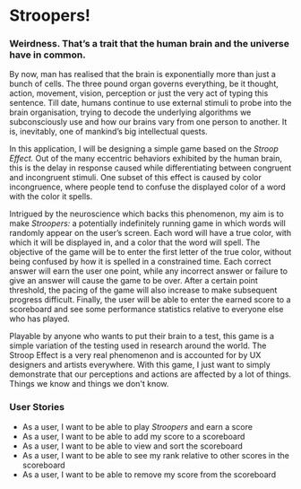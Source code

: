 
# Stroopers!

### **Weirdness. That’s a trait that the human brain and the universe have in common.**

By now, man has realised that the brain is exponentially more than just a bunch of cells. The three pound organ governs 
everything, be it thought, action, movement, vision, perception or just the very act of typing this sentence. 
Till date, humans continue to use external stimuli to probe into the brain organisation, trying to decode the underlying 
algorithms we subconsciously use and how our brains vary from one person to another. It is, inevitably, one of mankind’s
big intellectual quests.

In this application, I will be designing a simple game based on the *Stroop Effect.* 
Out of the many eccentric behaviors exhibited by the human brain, this is the delay in response caused while 
differentiating between congruent and incongruent stimuli. One subset of this effect is caused by color incongruence, 
where people tend to confuse the displayed color of a word with the color it spells.

Intrigued by the neuroscience which backs this phenomenon, 
my aim is to make *Stroopers:* a potentially indefinitely running game in which words will randomly appear on the user’s screen.
Each word will have a true color, with which it will be displayed in, and a color that the word will spell. 
The objective of the game will be to enter the first letter of the true color, without being confused by how it is 
spelled in a constrained time. Each correct answer will earn the user one point, while any incorrect answer or failure 
to give an answer will cause the game to be over. After a certain point threshold, the pacing of the game will also 
increase to make subsequent progress difficult. Finally, the user will be able to enter the earned score to a scoreboard
and see some performance statistics relative to everyone else who has played.

Playable by anyone who wants to put their brain to a test, this game is a simple variation of the testing used in 
research around the world. The Stroop Effect is a very real phenomenon and is accounted for by UX designers and artists
everywhere. With this game, I just want to simply demonstrate that our perceptions and actions are affected by a lot of 
things. Things we know and things we don't know.

### User Stories

- As a user, I want to be able to play *Stroopers* and earn a score
- As a user, I want to be able to add my score to a scoreboard
- As a user, I want to be able to view and sort the scoreboard
- As a user, I want to be able to see my rank relative to other scores in the scoreboard 
- As a user, I want to be able to remove my score from the scoreboard

